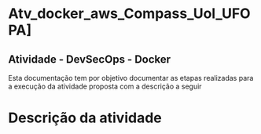# Atv_docker_aws_Compass_Uol_UFOPA]
## Atividade - DevSecOps - Docker
Esta documentação tem por objetivo documentar as etapas realizadas para a execução da atividade proposta com a descrição a seguir

# Descrição da atividade
